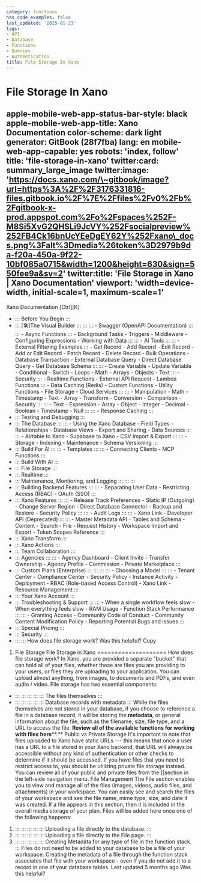 ```yaml
---
category: functions
has_code_examples: false
last_updated: '2025-01-23'
tags:
- API
- Database
- Functions
- Queries
- Authentication
title: File Storage In Xano
---
```


# File Storage In Xano

apple-mobile-web-app-status-bar-style: black
apple-mobile-web-app-title: Xano Documentation
color-scheme: dark light
generator: GitBook (28f7fba)
lang: en
mobile-web-app-capable: yes
robots: 'index, follow'
title: 'file-storage-in-xano'
twitter:card: summary\_large\_image
twitter:image: 'https://docs.xano.com/\~gitbook/image?url=https%3A%2F%2F3176331816-files.gitbook.io%2F%7E%2Ffiles%2Fv0%2Fb%2Fgitbook-x-prod.appspot.com%2Fo%2Fspaces%252F-M8Si5XvG2QHSLi9JcVY%252Fsocialpreview%252FB4Ck16bnUcYEeDgEY62Y%252Fxano\_docs.png%3Falt%3Dmedia%26token%3D2979b9da-f20a-450a-9f22-10bf085a0715&width=1200&height=630&sign=550fee9a&sv=2'
twitter:title: 'File Storage in Xano \| Xano Documentation'
viewport: 'width=device-width, initial-scale=1, maximum-scale=1'
---
[](../index.html)
Xano Documentation
[Ctrl][K]
-   ::: 
    Before You Begin
    :::
-   ::: 
    [🛠️]The Visual Builder
    :::
        ::: 
            ::: 
            -   Swagger (OpenAPI Documentation)
            :::
            ::: 
            -   Async Functions
            :::
        -   Background Tasks
        -   Triggers
        -   Middleware
        -   Configuring Expressions
        -   Working with Data
        :::
        ::: 
        -   AI Tools
            ::: 
                ::: 
                -   External Filtering Examples
                :::
            -   Get Record
            -   Add Record
            -   Edit Record
            -   Add or Edit Record
            -   Patch Record
            -   Delete Record
            -   Bulk Operations
            -   Database Transaction
            -   External Database Query
            -   Direct Database Query
            -   Get Database Schema
            :::
            ::: 
            -   Create Variable
            -   Update Variable
            -   Conditional
            -   Switch
            -   Loops
            -   Math
            -   Arrays
            -   Objects
            -   Text
            :::
        -   Security
            ::: 
            -   Realtime Functions
            -   External API Request
            -   Lambda Functions
            :::
        -   Data Caching (Redis)
        -   Custom Functions
        -   Utility Functions
        -   File Storage
        -   Cloud Services
        :::
        ::: 
        -   Manipulation
        -   Math
        -   Timestamp
        -   Text
        -   Array
        -   Transform
        -   Conversion
        -   Comparison
        -   Security
        :::
        ::: 
        -   Text
        -   Expression
        -   Array
        -   Object
        -   Integer
        -   Decimal
        -   Boolean
        -   Timestamp
        -   Null
        :::
        ::: 
        -   Response Caching
        :::
-   ::: 
    Testing and Debugging
    :::
-   ::: 
    The Database
    :::
        ::: 
        -   Using the Xano Database
        -   Field Types
        -   Relationships
        -   Database Views
        -   Export and Sharing
        -   Data Sources
        :::
        ::: 
        -   Airtable to Xano
        -   Supabase to Xano
        -   CSV Import & Export
        :::
        ::: 
        -   Storage
        -   Indexing
        -   Maintenance
        -   Schema Versioning
        :::
-   ::: 
    Build For AI
    :::
        ::: 
        -   Templates
        :::
        ::: 
        -   Connecting Clients
        -   MCP Functions
        :::
-   ::: 
    Build With AI
    :::
-   ::: 
    File Storage
    :::
-   ::: 
    Realtime
    :::
-   ::: 
    Maintenance, Monitoring, and Logging
    :::
        ::: 
        :::
-   ::: 
    Building Backend Features
    :::
        ::: 
        -   Separating User Data
        -   Restricting Access (RBAC)
        -   OAuth (SSO)
        :::
-   ::: 
    Xano Features
    :::
        ::: 
        -   Release Track Preferences
        -   Static IP (Outgoing)
        -   Change Server Region
        -   Direct Database Connector
        -   Backup and Restore
        -   Security Policy
        :::
        ::: 
        -   Audit Logs
        :::
        ::: 
        -   Xano Link
        -   Developer API (Deprecated)
        :::
        ::: 
        -   Master Metadata API
        -   Tables and Schema
        -   Content
        -   Search
        -   File
        -   Request History
        -   Workspace Import and Export
        -   Token Scopes Reference
        :::
-   ::: 
    Xano Transform
    :::
-   ::: 
    Xano Actions
    :::
-   ::: 
    Team Collaboration
    :::
-   ::: 
    Agencies
    :::
        ::: 
        -   Agency Dashboard
        -   Client Invite
        -   Transfer Ownership
        -   Agency Profile
        -   Commission
        -   Private Marketplace
        :::
-   ::: 
    Custom Plans (Enterprise)
    :::
        ::: 
            ::: 
                ::: 
                -   Choosing a Model
                :::
            :::
        -   Tenant Center
        -   Compliance Center
        -   Security Policy
        -   Instance Activity
        -   Deployment
        -   RBAC (Role-based Access Control)
        -   Xano Link
        -   Resource Management
        :::
-   ::: 
    Your Xano Account
    :::
-   ::: 
    Troubleshooting & Support
    :::
        ::: 
        -   When a single workflow feels slow
        -   When everything feels slow
        -   RAM Usage
        -   Function Stack Performance
        :::
        ::: 
        -   Granting Access
        -   Community Code of Conduct
        -   Community Content Modification Policy
        -   Reporting Potential Bugs and Issues
        :::
-   ::: 
    Special Pricing
    :::
-   ::: 
    Security
    :::
-   ::: 
    :::
    How does file storage work?
Was this helpful?
Copy
1.  File Storage
File Storage in Xano 
====================
How does file storage work?
In Xano, you are provided a separate \"bucket\" that can hold all of your files, whether these are files you are providing to your users, or files they are uploading to your application.
You can upload almost anything, from images, to documents and PDFs, and even audio / video.
File storage has two essential components:
-   ::: 
    ::: 
    :::
    :::
    ::: 
    The files themselves
    :::
-   ::: 
    ::: 
    :::
    :::
    ::: 
    Database records with metadata
    :::
While the files themselves are not stored in your database, if you choose to reference a file in a database record, it will be storing the **metadata**, or general information about the file, such as the filename, size, file type, and a URL to access the file.
**Review all of the available functions for working with files** **here****.**
Public vs Private Storage
It\'s important to note that files uploaded to Xano have static URLs --- this means that once a user has a URL to a file stored in your Xano backend, that URL will always be accessible without any kind of authentication or other checks to determine if it should be accessed.
If you have files that you need to restrict access to, you should be utilizing private file storage instead.
You can review all of your public and private files from the []section in the left-side navigation menu.
File Management
The File section enables you to view and manage all of the files (images, videos, audio files, and attachments) in your workspace. You can easily see and search the files of your workspace and see the file name, mime type, size, and date it was created.
If a file appears in this section, then it is included in the overall media storage of your plan. Files will be added here once one of the following happens:
1.  ::: 
    ::: 
    :::
    :::
    ::: 
    Uploading a file directly to the database.
    :::
2.  ::: 
    ::: 
    :::
    :::
    ::: 
    Uploading a file directly to the File page.
    :::
3.  ::: 
    ::: 
    :::
    :::
    ::: 
    Creating Metadata for any type of file in the function stack.
    :::
Files do not need to be added to your database to be a file of your workspace. Creating the metadata of a file through the function stack associates that file with your workspace - even if you do not add it to a record in one of your database tables.
Last updated 5 months ago
Was this helpful?